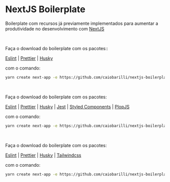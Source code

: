 # NextJS Boilerplate

Boilerplate com recursos já previamente implementados para aumentar a produtividade no desenvolvimento com [NextJS](https://nextjs.org/)

<br>

Faça o download do boilerplate com os pacotes::

[Eslint](https://eslint.org/)
| [Prettier](https://prettier.io/)
| [Husky](https://github.com/typicode/husky)

com o comando:

```sh
yarn create next-app -e https://github.com/caiobarilli/nextjs-boilerplate/tree/main/eslint-prettier frontend
```

<br>

Faça o download do boilerplate com os pacotes:

[Eslint](https://eslint.org/)
| [Prettier](https://prettier.io/)
| [Husky](https://github.com/typicode/husky)
| [Jest](https://jestjs.io/)
| [Styled Components](https://styled-components.com/)
| [PlopJS](https://plopjs.com/)

com o comando:

```sh
yarn create next-app -e https://github.com/caiobarilli/nextjs-boilerplate/tree/main/jest-styled-components frontend
```

<br>

Faça o download do boilerplate com os pacotes:

[Eslint](https://eslint.org/)
| [Prettier](https://prettier.io/)
| [Husky](https://github.com/typicode/husky)
| [Tailwindcss](https://tailwindcss.com/)

com o comando:

```sh
yarn create next-app -e https://github.com/caiobarilli/nextjs-boilerplate/tree/main/tailwind frontend
```
